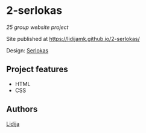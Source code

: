 # 2-serlokas

_25 group website project_


Site published at https://lidijamk.github.io/2-serlokas/

Design: [Serlokas](https://cdn.discordapp.com/attachments/648536139677958156/648860801997996052/day1dr.png)

## Project features

- HTML
- CSS

## Authors

[Lidija](https://github.com/LidijaMK)
